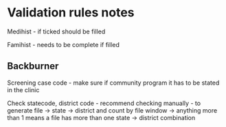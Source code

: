 # Validation rules notes

Medihist - if ticked should be filled

Famihist - needs to be complete if filled

## Backburner

Screening case code - make sure if community program it has to be stated in the clinic

Check statecode, district code - recommend checking manually  - to generate file -> state -> district and count by file window -> anything more than 1 means a file has more than one state -> district combination